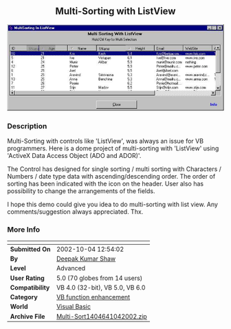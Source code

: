 ﻿<div align="center">

## Multi\-Sorting with ListView

<img src="PIC2002104811295488.jpg">
</div>

### Description

Multi-Sorting with controls like 'ListView', was always an issue for VB programmers. Here is a dome project of multi-sorting with 'ListView' using 'ActiveX Data Access Object (ADO and ADOR)'.

The Control has designed for single sorting / multi sorting with Characters / Numbers / date type data with ascending/descending order. The order of sorting has been indicated with the icon on the header. User also has possibility to change the arrangements of the fields.

I hope this demo could give you idea to do multi-sorting with list view. Any comments/suggestion always appreciated. Thx.
 
### More Info
 


<span>             |<span>
---                |---
**Submitted On**   |2002-10-04 12:54:02
**By**             |[Deepak Kumar Shaw](https://github.com/Planet-Source-Code/PSCIndex/blob/master/ByAuthor/deepak-kumar-shaw.md)
**Level**          |Advanced
**User Rating**    |5.0 (70 globes from 14 users)
**Compatibility**  |VB 4\.0 \(32\-bit\), VB 5\.0, VB 6\.0
**Category**       |[VB function enhancement](https://github.com/Planet-Source-Code/PSCIndex/blob/master/ByCategory/vb-function-enhancement__1-25.md)
**World**          |[Visual Basic](https://github.com/Planet-Source-Code/PSCIndex/blob/master/ByWorld/visual-basic.md)
**Archive File**   |[Multi\-Sort1404641042002\.zip](https://github.com/Planet-Source-Code/deepak-kumar-shaw-multi-sorting-with-listview__1-39529/archive/master.zip)








